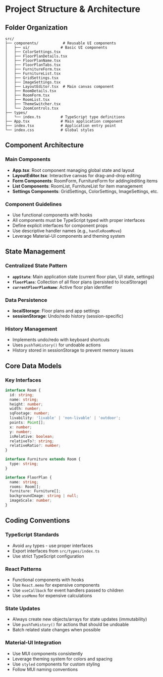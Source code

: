 # Project Structure & Architecture

## Folder Organization

```
src/
├── components/           # Reusable UI components
│   ├── ui/              # Basic UI components
│   ├── ColorSettings.tsx
│   ├── FloorPlanDetails.tsx
│   ├── FloorPlanName.tsx
│   ├── FloorPlanTabs.tsx
│   ├── FurnitureForm.tsx
│   ├── FurnitureList.tsx
│   ├── GridSettings.tsx
│   ├── ImageSettings.tsx
│   ├── LayoutEditor.tsx  # Main canvas component
│   ├── RoomDetails.tsx
│   ├── RoomForm.tsx
│   ├── RoomList.tsx
│   ├── ThemeSwitcher.tsx
│   └── ZoomControls.tsx
├── types/
│   └── index.ts         # TypeScript type definitions
├── App.tsx              # Main application component
├── index.tsx            # Application entry point
└── index.css            # Global styles
```

## Component Architecture

### Main Components

- **App.tsx**: Root component managing global state and layout
- **LayoutEditor.tsx**: Interactive canvas for drag-and-drop editing
- **Form Components**: RoomForm, FurnitureForm for adding/editing items
- **List Components**: RoomList, FurnitureList for item management
- **Settings Components**: GridSettings, ColorSettings, ImageSettings, etc.

### Component Guidelines

- Use functional components with hooks
- All components must be TypeScript typed with proper interfaces
- Define explicit interfaces for component props
- Use descriptive handler names (e.g., `handleRoomMove`)
- Leverage Material-UI components and theming system

## State Management

### Centralized State Pattern

- **`appState`**: Main application state (current floor plan, UI state, settings)
- **`floorPlans`**: Collection of all floor plans (persisted to localStorage)
- **`currentFloorPlanName`**: Active floor plan identifier

### Data Persistence

- **localStorage**: Floor plans and app settings
- **sessionStorage**: Undo/redo history (session-specific)

### History Management

- Implements undo/redo with keyboard shortcuts
- Uses `pushToHistory()` for undoable actions
- History stored in sessionStorage to prevent memory issues

## Core Data Models

### Key Interfaces

```typescript
interface Room {
  id: string;
  name: string;
  height: number;
  width: number;
  sqFootage: number;
  livability: 'livable' | 'non-livable' | 'outdoor';
  points: Point[];
  x: number;
  y: number;
  isRelative: boolean;
  relativeTo?: string;
  relativeRatio?: number;
}

interface Furniture extends Room {
  type: string;
}

interface FloorPlan {
  name: string;
  rooms: Room[];
  furniture: Furniture[];
  backgroundImage: string | null;
  imageScale: number;
}
```

## Coding Conventions

### TypeScript Standards

- Avoid `any` types - use proper interfaces
- Export interfaces from `src/types/index.ts`
- Use strict TypeScript configuration

### React Patterns

- Functional components with hooks
- Use `React.memo` for expensive components
- Use `useCallback` for event handlers passed to children
- Use `useMemo` for expensive calculations

### State Updates

- Always create new objects/arrays for state updates (immutability)
- Use `pushToHistory()` for actions that should be undoable
- Batch related state changes when possible

### Material-UI Integration

- Use MUI components consistently
- Leverage theming system for colors and spacing
- Use `styled` components for custom styling
- Follow MUI naming conventions
